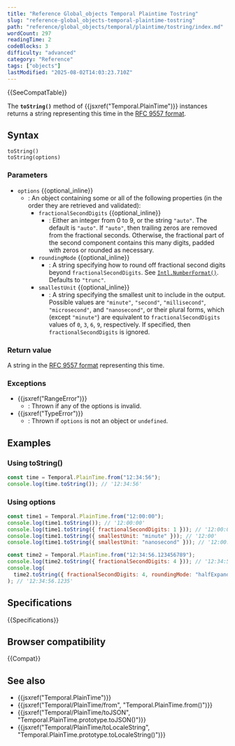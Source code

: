 ```yaml
---
title: "Reference Global_objects Temporal Plaintime Tostring"
slug: "reference-global_objects-temporal-plaintime-tostring"
path: "reference/global_objects/temporal/plaintime/tostring/index.md"
wordCount: 297
readingTime: 2
codeBlocks: 3
difficulty: "advanced"
category: "Reference"
tags: ["objects"]
lastModified: "2025-08-02T14:03:23.710Z"
---
```



{{SeeCompatTable}}

The **`toString()`** method of {{jsxref("Temporal.PlainTime")}} instances returns a string representing this time in the [RFC 9557 format](/en-US/docs/Web/JavaScript/Reference/Global_Objects/Temporal/PlainTime#rfc_9557_format).

## Syntax

```js-nolint
toString()
toString(options)
```

### Parameters

- `options` {{optional_inline}}
  - : An object containing some or all of the following properties (in the order they are retrieved and validated):
    - `fractionalSecondDigits` {{optional_inline}}
      - : Either an integer from 0 to 9, or the string `"auto"`. The default is `"auto"`. If `"auto"`, then trailing zeros are removed from the fractional seconds. Otherwise, the fractional part of the second component contains this many digits, padded with zeros or rounded as necessary.
    - `roundingMode` {{optional_inline}}
      - : A string specifying how to round off fractional second digits beyond `fractionalSecondDigits`. See [`Intl.NumberFormat()`](/en-US/docs/Web/JavaScript/Reference/Global_Objects/Intl/NumberFormat/NumberFormat#roundingmode). Defaults to `"trunc"`.
    - `smallestUnit` {{optional_inline}}
      - : A string specifying the smallest unit to include in the output. Possible values are `"minute"`, `"second"`, `"millisecond"`, `"microsecond"`, and `"nanosecond"`, or their plural forms, which (except `"minute"`) are equivalent to `fractionalSecondDigits` values of `0`, `3`, `6`, `9`, respectively. If specified, then `fractionalSecondDigits` is ignored.

### Return value

A string in the [RFC 9557 format](/en-US/docs/Web/JavaScript/Reference/Global_Objects/Temporal/PlainTime#rfc_9557_format) representing this time.

### Exceptions

- {{jsxref("RangeError")}}
  - : Thrown if any of the options is invalid.
- {{jsxref("TypeError")}}
  - : Thrown if `options` is not an object or `undefined`.

## Examples

### Using toString()

```js
const time = Temporal.PlainTime.from("12:34:56");
console.log(time.toString()); // '12:34:56'
```

### Using options

```js
const time1 = Temporal.PlainTime.from("12:00:00");
console.log(time1.toString()); // '12:00:00'
console.log(time1.toString({ fractionalSecondDigits: 1 })); // '12:00:00.0'
console.log(time1.toString({ smallestUnit: "minute" })); // '12:00'
console.log(time1.toString({ smallestUnit: "nanosecond" })); // '12:00:00.000000000'

const time2 = Temporal.PlainTime.from("12:34:56.123456789");
console.log(time2.toString({ fractionalSecondDigits: 4 })); // '12:34:56.1234'
console.log(
  time2.toString({ fractionalSecondDigits: 4, roundingMode: "halfExpand" }),
); // '12:34:56.1235'
```

## Specifications

{{Specifications}}

## Browser compatibility

{{Compat}}

## See also

- {{jsxref("Temporal.PlainTime")}}
- {{jsxref("Temporal/PlainTime/from", "Temporal.PlainTime.from()")}}
- {{jsxref("Temporal/PlainTime/toJSON", "Temporal.PlainTime.prototype.toJSON()")}}
- {{jsxref("Temporal/PlainTime/toLocaleString", "Temporal.PlainTime.prototype.toLocaleString()")}}
